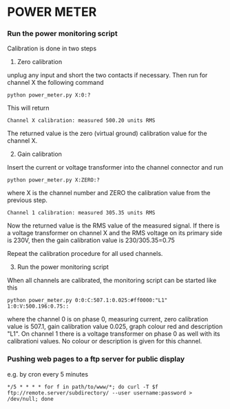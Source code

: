 POWER METER
===========

### Run the power monitoring script

Calibration is done in two steps
1. Zero calibration

unplug any input and short the two contacts if necessary. Then run for channel X the following command

    python power_meter.py X:0:?

This will return

    Channel X calibration: measured 500.20 units RMS

The returned value is the zero (virtual ground) calibration value for the channel X.

2. Gain calibration

Insert the current or voltage transformer into the channel connector and run

    python power_meter.py X:ZERO:?

where X is the channel number and ZERO the calibration value from the previous step.

    Channel 1 calibration: measured 305.35 units RMS
    
Now the returned value is the RMS value of the measured signal. If there is a voltage transformer on channel X and the RMS voltage on its primary side is 230V, then the gain calibration value is 230/305.35=0.75


Repeat the calibration procedure for all used channels.


3. Run the power monitoring script

When all channels are calibrated, the monitoring script can be started like this

    python power_meter.py 0:0:C:507.1:0.025:#ff0000:"L1" 1:0:V:500.196:0.75::

where the channel 0 is on phase 0, measuring current, zero calibration value is 507.1, gain calibration value 0.025, graph colour red and description "L1". On channel 1 there is a voltage transformer on phase 0 as well with its calibrationi values. No colour or description is given for this channel.

### Pushing web pages to a ftp server for public display

e.g. by cron every 5 minutes

    */5 * * * * for f in path/to/www/*; do curl -T $f ftp://remote.server/subdirectory/ --user username:password > /dev/null; done
